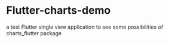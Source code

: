 # Flutter-charts-demo
a test Flutter single view application to see some possibilities of charts_flutter package
